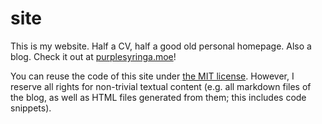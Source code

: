 # site

This is my website. Half a CV, half a good old personal homepage. Also a blog. Check it out at [purplesyringa.moe](https://purplesyringa.moe)!

You can reuse the code of this site under [the MIT license](./LICENSE.code). However, I reserve all rights for non-trivial textual content (e.g. all markdown files of the blog, as well as HTML files generated from them; this includes code snippets).
